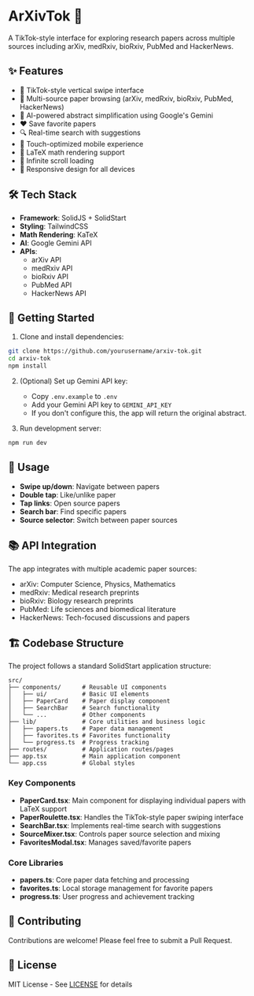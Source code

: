 # ArXivTok 📱

A TikTok-style interface for exploring research papers across multiple sources including arXiv, medRxiv, bioRxiv, PubMed and HackerNews.

## ✨ Features

- 📱 TikTok-style vertical swipe interface
- 🎯 Multi-source paper browsing (arXiv, medRxiv, bioRxiv, PubMed, HackerNews)
- 🧠 AI-powered abstract simplification using Google's Gemini
- ❤️ Save favorite papers
- 🔍 Real-time search with suggestions
- 📲 Touch-optimized mobile experience
- 🧮 LaTeX math rendering support
- 🔄 Infinite scroll loading
- 📱 Responsive design for all devices

## 🛠️ Tech Stack

- **Framework**: SolidJS + SolidStart
- **Styling**: TailwindCSS
- **Math Rendering**: KaTeX
- **AI**: Google Gemini API
- **APIs**: 
  - arXiv API
  - medRxiv API
  - bioRxiv API
  - PubMed API
  - HackerNews API

## 🚀 Getting Started

1. Clone and install dependencies:
```bash
git clone https://github.com/yourusername/arxiv-tok.git
cd arxiv-tok
npm install
```

2. (Optional) Set up Gemini API key:
   - Copy `.env.example` to `.env`
   - Add your Gemini API key to `GEMINI_API_KEY`
   - If you don't configure this, the app will return the original abstract.

3. Run development server:
```bash
npm run dev
```

## 📱 Usage

- **Swipe up/down**: Navigate between papers
- **Double tap**: Like/unlike paper
- **Tap links**: Open source papers
- **Search bar**: Find specific papers
- **Source selector**: Switch between paper sources

## 📚 API Integration

The app integrates with multiple academic paper sources:

- arXiv: Computer Science, Physics, Mathematics
- medRxiv: Medical research preprints
- bioRxiv: Biology research preprints
- PubMed: Life sciences and biomedical literature
- HackerNews: Tech-focused discussions and papers

## 🏗️ Codebase Structure

The project follows a standard SolidStart application structure:

```
src/
├── components/      # Reusable UI components
│   ├── ui/          # Basic UI elements
│   ├── PaperCard    # Paper display component
│   ├── SearchBar    # Search functionality
│   └── ...          # Other components
├── lib/             # Core utilities and business logic
│   ├── papers.ts    # Paper data management
│   ├── favorites.ts # Favorites functionality
│   └── progress.ts  # Progress tracking
├── routes/          # Application routes/pages
├── app.tsx          # Main application component
└── app.css          # Global styles
```

### Key Components

- **PaperCard.tsx**: Main component for displaying individual papers with LaTeX support
- **PaperRoulette.tsx**: Handles the TikTok-style paper swiping interface
- **SearchBar.tsx**: Implements real-time search with suggestions
- **SourceMixer.tsx**: Controls paper source selection and mixing
- **FavoritesModal.tsx**: Manages saved/favorite papers

### Core Libraries

- **papers.ts**: Core paper data fetching and processing
- **favorites.ts**: Local storage management for favorite papers
- **progress.ts**: User progress and achievement tracking

## 🤝 Contributing

Contributions are welcome! Please feel free to submit a Pull Request.

## 📄 License

MIT License - See [LICENSE](LICENSE) for details
